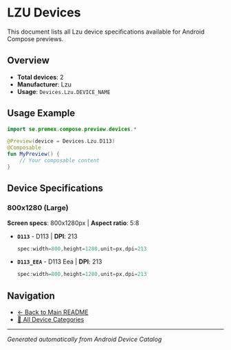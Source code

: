 # LZU Devices

This document lists all Lzu device specifications available for Android Compose previews.

## Overview

- **Total devices**: 2
- **Manufacturer**: Lzu
- **Usage**: `Devices.Lzu.DEVICE_NAME`

## Usage Example

```kotlin
import se.premex.compose.preview.devices.*

@Preview(device = Devices.Lzu.D113)
@Composable
fun MyPreview() {
    // Your composable content
}
```

## Device Specifications

### 800x1280 (Large)

**Screen specs**: 800x1280px | **Aspect ratio**: 5:8

- **`D113`** - D113 | **DPI**: 213
  ```kotlin
  spec:width=800,height=1280,unit=px,dpi=213
  ```

- **`D113_EEA`** - D113 Eea | **DPI**: 213
  ```kotlin
  spec:width=800,height=1280,unit=px,dpi=213
  ```

## Navigation

- [← Back to Main README](../../README.md)
- [📱 All Device Categories](../README.md)

---
*Generated automatically from Android Device Catalog*
